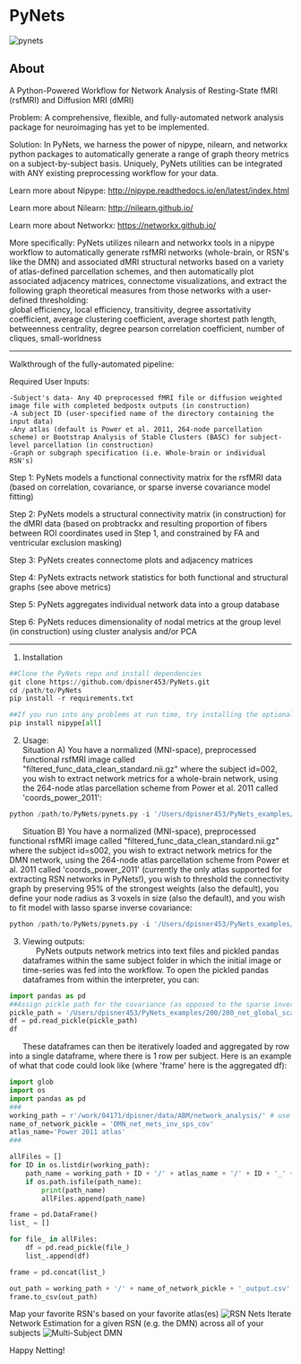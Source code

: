 # PyNets

![pynets](PyNets_logo.png)

About
-----
A Python-Powered Workflow for Network Analysis of Resting-State fMRI (rsfMRI) and Diffusion MRI (dMRI)

Problem: A comprehensive, flexible, and fully-automated network analysis package for neuroimaging has yet to be implemented.

Solution: In PyNets, we harness the power of nipype, nilearn, and networkx python packages to automatically generate a range of graph theory metrics on a subject-by-subject basis. Uniquely, PyNets utilities can be integrated with ANY existing preprocessing workflow for your data.

Learn more about Nipype: http://nipype.readthedocs.io/en/latest/index.html

Learn more about Nilearn: http://nilearn.github.io/

Learn more about Networkx: https://networkx.github.io/

More specifically: PyNets utilizes nilearn and networkx tools in a nipype workflow to automatically generate rsfMRI networks (whole-brain, or RSN's like the DMN) and associated dMRI structural networks based on a variety of atlas-defined parcellation schemes, and then automatically plot associated adjacency matrices, connectome visualizations, and extract the following graph theoretical measures from those networks with a user-defined thresholding:\
global efficiency, local efficiency, transitivity, degree assortativity coefficient, average clustering coefficient, average shortest path length, betweenness centrality, degree pearson correlation coefficient, number of cliques, small-worldness

-----

Walkthrough of the fully-automated pipeline:

Required User Inputs:

	-Subject's data- Any 4D preprocessed fMRI file or diffusion weighted image file with completed bedpostx outputs (in construction)
	-A subject ID (user-specified name of the directory containing the input data)
	-Any atlas (default is Power et al. 2011, 264-node parcellation scheme) or Bootstrap Analysis of Stable Clusters (BASC) for subject-level parcellation (in construction)
	-Graph or subgraph specification (i.e. Whole-brain or individual RSN's)

Step 1: PyNets models a functional connectivity matrix for the rsfMRI data (based on correlation, covariance, or sparse inverse covariance model fitting)

Step 2: PyNets models a structural connectivity matrix (in construction) for the dMRI data (based on probtrackx and resulting proportion of fibers between ROI coordinates used in Step 1, and constrained by FA and ventricular exclusion masking)

Step 3: PyNets creates connectome plots and adjacency matrices

Step 4: PyNets extracts network statistics for both functional and structural graphs (see above metrics)

Step 5: PyNets aggregates individual network data into a group database

Step 6: PyNets reduces dimensionality of nodal metrics at the group level (in construction) using cluster analysis and/or PCA

-----

1. Installation
```python
##Clone the PyNets repo and install dependencies
git clone https://github.com/dpisner453/PyNets.git
cd /path/to/PyNets
pip install -r requirements.txt

##If you run into any problems at run time, try installing the optional features of nipype with:
pip install nipype[all]
```

2. Usage:\
Situation A) You have a normalized (MNI-space), preprocessed functional rsfMRI image called "filtered_func_data_clean_standard.nii.gz" where the subject id=002, you wish to extract network metrics for a whole-brain network, using the 264-node atlas parcellation scheme from Power et al. 2011 called 'coords_power_2011':
```python
python /path/to/PyNets/pynets.py -i '/Users/dpisner453/PyNets_examples/002/filtered_func_data_clean_standard.nii.gz' -ID '002' -a 'coords_power_2011' -model 'corr'
```
&nbsp;&nbsp;&nbsp;&nbsp;&nbsp; Situation B) You have a normalized (MNI-space), preprocessed functional rsfMRI image called "filtered_func_data_clean_standard.nii.gz" where the subject id=s002, you wish to extract network metrics for the DMN network, using the 264-node atlas parcellation scheme from Power et al. 2011 called 'coords_power_2011' (currently the only atlas supported for extracting RSN networks in PyNets!), you wish to threshold the connectivity graph by preserving 95% of the strongest weights (also the default), you define your node radius as 3 voxels in size (also the default), and you wish to fit model with lasso sparse inverse covariance:
```python
python /path/to/PyNets/pynets.py -i '/Users/dpisner453/PyNets_examples/s002/filtered_func_data_clean_standard.nii.gz' -ID 's002' -a 'coords_power_2011' -n 'DMN' -thr '0.95' -ns '3' -model 'sps'
```

3. Viewing outputs:\
&nbsp;&nbsp;&nbsp;&nbsp;&nbsp; PyNets outputs network metrics into text files and pickled pandas dataframes within the same subject folder
in which the initial image or time-series was fed into the workflow. To open the pickled pandas dataframes
from within the interpreter, you can:
```python
import pandas as pd
##Assign pickle path for the covariance (as opposed to the sparse inverse covariance net)
pickle_path = '/Users/dpisner453/PyNets_examples/200/200_net_global_scalars_cov_200'
df = pd.read_pickle(pickle_path)
df
```

&nbsp;&nbsp;&nbsp;&nbsp;&nbsp; These dataframes can then be iteratively loaded and aggregated by row into a single dataframe, where there is 1 row per subject. Here is an example of what that code could look like (where 'frame' here is the aggregated df):
```python
import glob
import os
import pandas as pd
###
working_path = r'/work/04171/dpisner/data/ABM/network_analysis/' # use your path
name_of_network_pickle = 'DMN_net_mets_inv_sps_cov'
atlas_name='Power 2011 atlas'
###

allFiles = []
for ID in os.listdir(working_path):
    path_name = working_path + ID + '/' + atlas_name + '/' + ID + '_' + name_of_network_pickle + '_' + ID
    if os.path.isfile(path_name):
        print(path_name)
        allFiles.append(path_name)

frame = pd.DataFrame()
list_ = []

for file_ in allFiles:
    df = pd.read_pickle(file_)
    list_.append(df)

frame = pd.concat(list_)

out_path = working_path + '/' + name_of_network_pickle + '_output.csv'
frame.to_csv(out_path)
```
Map your favorite RSN's based on your favorite atlas(es)
![RSN Nets](PyNets_RSNs.png)
Iterate Network Estimation for a given RSN (e.g. the DMN) across all of your subjects 
![Multi-Subject DMN](DMNs.png)

Happy Netting!
